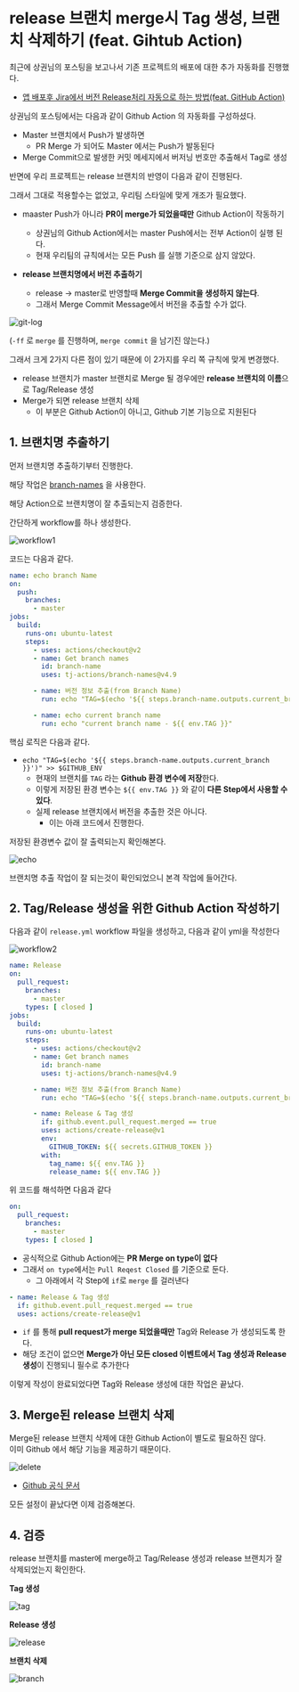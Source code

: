 # release 브랜치 merge시 Tag 생성, 브랜치 삭제하기 (feat. Gihtub Action)

최근에 상권님의 포스팅을 보고나서 기존 프로젝트의 배포에 대한 추가 자동화를 진행했다.  

* [앱 배포후 Jira에서 버전 Release처리 자동으로 하는 방법(feat. GitHub Action)](https://medium.com/prnd/%EC%95%B1-%EB%B0%B0%ED%8F%AC%ED%9B%84-jira%EC%97%90%EC%84%9C-%EB%B2%84%EC%A0%84-release%EC%B2%98%EB%A6%AC-%EC%9E%90%EB%8F%99%EC%9C%BC%EB%A1%9C-%ED%95%98%EB%8A%94-%EB%B0%A9%EB%B2%95-feat-github-action-ab4c4ecf437d)

상권님의 포스팅에서는 다음과 같이 Github Action 의 자동화를 구성하셨다.

* Master 브랜치에서 Push가 발생하면
  * PR Merge 가 되어도 Master 에서는 Push가 발동된다
* Merge Commit으로 발생한 커밋 메세지에서 버저닝 번호만 추출해서 Tag로 생성

반면에 우리 프로젝트는 release 브랜치의 반영이 다음과 같이 진행된다.  
  
그래서 그대로 적용할수는 없었고, 우리팀 스타일에 맞게 개조가 필요했다.

* maaster Push가 아니라 **PR이 merge가 되었을때만** Github Action이 작동하기
  * 상권님의 Github Action에서는 master Push에서는 전부 Action이 실행 된다.
  * 현재 우리팀의 규칙에서는 모든 Push 를 실행 기준으로 삼지 않았다.

* **release 브랜치명에서 버전 추출하기**
  * release -> master로 반영할때 **Merge Commit을 생성하지 않는다**.
  * 그래서 Merge Commit Message에서 버전을 추출할 수가 없다.

![git-log](images/git-log.png)

(`-ff` 로 `merge` 를 진행하며, `merge commit` 을 남기진 않는다.)  
  
그래서 크게 2가지 다른 점이 있기 때문에 이 2가지를 우리 쪽 규칙에 맞게 변경했다.  

* release 브랜치가 master 브랜치로 Merge 될 경우에만 **release 브랜치의 이름**으로 Tag/Release 생성
* Merge가 되면 release 브랜치 삭제
  * 이 부분은 Github Action이 아니고, Github 기본 기능으로 지원된다

## 1. 브랜치명 추출하기

먼저 브랜치명 추출하기부터 진행한다.  
  
해당 작업은 [branch-names](https://github.com/marketplace/actions/branch-names) 을 사용한다.  
  
해당 Action으로 브랜치명이 잘 추출되는지 검증한다.  
  
간단하게 workflow를 하나 생성한다.

![workflow1](images/workflow1.png)

코드는 다음과 같다.

```yml
name: echo branch Name
on:
  push:
    branches:
      - master
jobs:
  build:
    runs-on: ubuntu-latest
    steps:
      - uses: actions/checkout@v2
      - name: Get branch names
        id: branch-name
        uses: tj-actions/branch-names@v4.9

      - name: 버전 정보 추출(from Branch Name)
        run: echo "TAG=$(echo '${{ steps.branch-name.outputs.current_branch }}')" >> $GITHUB_ENV

      - name: echo current branch name
        run: echo "current branch name - ${{ env.TAG }}"
```

핵심 로직은 다음과 같다.

* `echo "TAG=$(echo '${{ steps.branch-name.outputs.current_branch }}')" >> $GITHUB_ENV`
  * 현재의 브랜치를 `TAG` 라는 **Github 환경 변수에 저장**한다.
  * 이렇게 저장된 환경 변수는 `${{ env.TAG }}` 와 같이 **다른 Step에서 사용할 수 있다**.
  * 실제 release 브랜치에서 버전을 추출한 것은 아니다.
    * 이는 아래 코드에서 진행한다.

저장된 환경변수 값이 잘 출력되는지 확인해본다.

![echo](images/echo.png)

브랜치명 추출 작업이 잘 되는것이 확인되었으니 본격 작업에 들어간다.

## 2. Tag/Release 생성을 위한 Github Action 작성하기

다음과 같이 `release.yml` workflow 파일을 생성하고, 다음과 같이 yml을 작성한다

![workflow2](images/workflow2.png)

```yml
name: Release
on:
  pull_request:
    branches:
      - master
    types: [ closed ]
jobs:
  build:
    runs-on: ubuntu-latest
    steps:
      - uses: actions/checkout@v2
      - name: Get branch names
        id: branch-name
        uses: tj-actions/branch-names@v4.9

      - name: 버전 정보 추출(from Branch Name)
        run: echo "TAG=$(echo '${{ steps.branch-name.outputs.current_branch }}' | egrep -o '[0-9]{1,3}\.[0-9]{1,3}\.[0-9]{1,3}')" >> $GITHUB_ENV

      - name: Release & Tag 생성
        if: github.event.pull_request.merged == true
        uses: actions/create-release@v1
        env:
          GITHUB_TOKEN: ${{ secrets.GITHUB_TOKEN }}
        with:
          tag_name: ${{ env.TAG }}
          release_name: ${{ env.TAG }}
```

위 코드를 해석하면 다음과 같다

```yml
on:
  pull_request:
    branches:
      - master
    types: [ closed ]
```

* 공식적으로 Github Action에는 **PR Merge on type이 없다**
* 그래서 `on type`에서는 `Pull Reqest Closed` 를 기준으로 둔다.
  * 그 아래에서 각 Step에 `if`로 `merge` 를 걸러낸다

```yml
- name: Release & Tag 생성
  if: github.event.pull_request.merged == true
  uses: actions/create-release@v1
```

* `if` 를 통해 **pull request가 merge 되었을때만** Tag와 Release 가 생성되도록 한다.
* 해당 조건이 없으면 **Merge가 아닌 모든 closed 이벤트에서 Tag 생성과 Release 생성**이 진행되니 필수로 추가한다

이렇게 작성이 완료되었다면 Tag와 Release 생성에 대한 작업은 끝났다.

## 3. Merge된 release 브랜치 삭제

Merge된 release 브랜치 삭제에 대한 Github Action이 별도로 필요하진 않다.  
이미 Github 에서 해당 기능을 제공하기 때문이다.

![delete](images/delete.png)

* [Github 공식 문서](https://docs.github.com/en/repositories/configuring-branches-and-merges-in-your-repository/configuring-pull-request-merges/managing-the-automatic-deletion-of-branches)

모든 설정이 끝났다면 이제 검증해본다.

## 4. 검증

release 브랜치를 master에 merge하고 Tag/Release 생성과 release 브랜치가 잘 삭제되었는지 확인한다.

**Tag 생성**

![tag](images/tag.png)

**Release 생성**

![release](images/release.png)

**브랜치 삭제**

![branch](images/branch.png)




